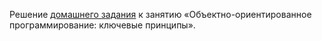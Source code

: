 Решение [домашнего задания](https://github.com/netology-code/javaqa-homeworks/tree/master/oop2) к занятию «Объектно-ориентированное программирование: ключевые принципы».
